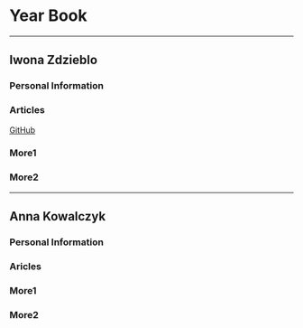 
#  Year Book
------------
## Iwona Zdzieblo

### Personal Information

### Articles

[GitHub](www.github.com )

### More1

### More2
-------------
## Anna Kowalczyk

### Personal Information

### Aricles

### More1

### More2
